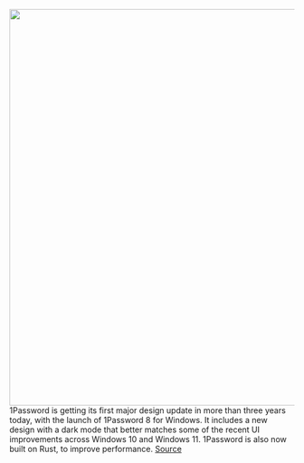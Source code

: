 <img src='https://cdn.vox-cdn.com/thumbor/1Ym0QyMqAWTX5N00l3FyziHOL18=/0x0:2560x1600/1200x800/filters:focal(1076x596:1484x1004)/cdn.vox-cdn.com/uploads/chorus_image/image/70148705/Dark___1Password_8_for_Windows_hero_image__unlocked.0.png' width='700px' /><br/>
1Password is getting its first major design update in more than three years today, with the launch of 1Password 8 for Windows. It includes a new design with a dark mode that better matches some of the recent UI improvements across Windows 10 and Windows 11. 1Password is also now built on Rust, to improve performance.
<a href='https://www.theverge.com/2021/11/16/22784996/1password-version-8-windows-release-download-features'> Source <a/>